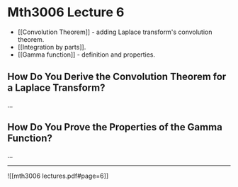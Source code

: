 # Mth3006 Lecture 6

- [[Convolution Theorem]] - adding Laplace transform's convolution theorem.
- [[Integration by parts]].
- [[Gamma function]] - definition and properties.

## How Do You Derive the Convolution Theorem for a Laplace Transform?

…

## How Do You Prove the Properties of the Gamma Function?

…

---

![[mth3006 lectures.pdf#page=6]]
